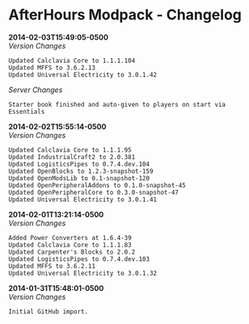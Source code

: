 # AfterHours Modpack - Changelog
**2014-02-03T15:49:05-0500**  
*Version Changes*
```
Updated Calclavia Core to 1.1.1.104
Updated MFFS to 3.6.2.13
Updated Universal Electricity to 3.0.1.42
```
*Server Changes*
```
Starter book finished and auto-given to players on start via Essentials
```
**2014-02-02T15:55:14-0500**  
*Version Changes*
```
Updated Calclavia Core to 1.1.1.95
Updated IndustrialCraft2 to 2.0.381
Updated LogisticsPipes to 0.7.4.dev.104
Updated OpenBlocks to 1.2.3-snapshot-159
Updated OpenModsLib to 0.1-snapshot-120
Updated OpenPeripheralAddons to 0.1.0-snapshot-45
Updated OpenPeripheralCore to 0.3.0-snapshot-47
Updated Universal Electricity to 3.0.1.41
```
**2014-02-01T13:21:14-0500**  
*Version Changes*
```
Added Power Converters at 1.6.4-39
Updated Calclavia Core to 1.1.1.83
Updated Carpenter's Blocks to 2.0.2
Updated LogisticsPipes to 0.7.4.dev.103
Updated MFFS to 3.6.2.11
Updated Universal Electricity to 3.0.1.32
```
**2014-01-31T15:48:01-0500**  
*Version Changes*  
```
Initial GitHub import.
```

